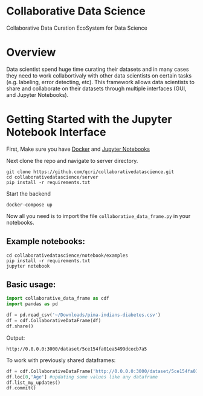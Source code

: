 # Collaborative Data Science
Collaborative Data Curation EcoSystem for Data Science


# Overview
Data scientist spend huge time curating their datasets and in many cases they need to work collabortivaly with other data scientists on certain tasks (e.g. labeling, error detecting, etc).
This framework allows data scientists to share and collaborate on their datasets through multiple interfaces (GUI, and Jupyter Notebooks).

# Getting Started with the Jupyter Notebook Interface
First, Make sure you have [Docker](https://www.docker.com/) and [Jupyter Notebooks](https://jupyter.org/)

Next clone the repo and navigate to server directory.

```
git clone https://github.com/qcri/collaborativedatascience.git
cd collaborativedatascience/server
pip install -r requirements.txt
```

Start the backend 

```
docker-compose up
```




Now all you need is to import the file `collaborative_data_frame.py` in your notebooks. 



## Example notebooks: 
```
cd collaborativedatascience/notebook/examples
pip install -r requirements.txt
jupyter notebook
```


## Basic usage:

```python
import collaborative_data_frame as cdf
import pandas as pd

df = pd.read_csv('~/Downloads/pima-indians-diabetes.csv')
df = cdf.CollaborativeDataFrame(df)
df.share()
```
Output:
```
http://0.0.0.0:3000/dataset/5ce154fa01ea5499dcecb7a5
```

To work with previously shared dataframes:
```python
df = cdf.CollaborativeDataFrame('http://0.0.0.0:3000/dataset/5ce154fa01ea5499dcecb7a5')
df.loc[0,'Age'] #updating some values like any dataframe
df.list_my_updates()
df.commit()
```



